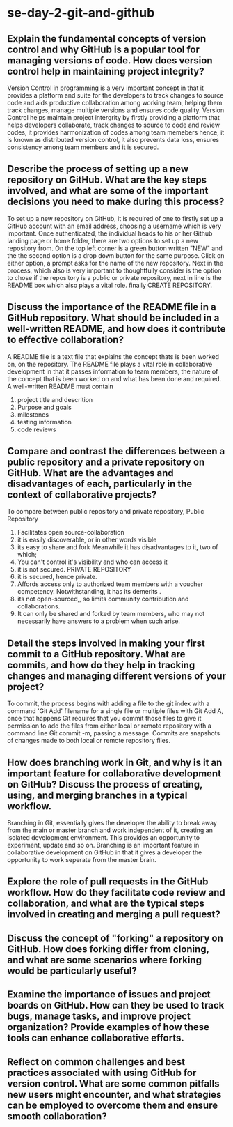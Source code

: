 # se-day-2-git-and-github
## Explain the fundamental concepts of version control and why GitHub is a popular tool for managing versions of code. How does version control help in maintaining project integrity?
Version Control in programming is a very important concept in that it provides a platform and suite for the developers to track changes to source code and aids productive collaboration among working team, helping them track changes, manage multiple versions and ensures code quality.
Version Control helps maintain project intergrity by firstly providing a platform that helps developers collaborate, track changes to source to code and review codes, it provides harmonization of codes among team memebers hence, it is known as distributed version control, it also prevents data loss, ensures consistency among team members and it is secured.

## Describe the process of setting up a new repository on GitHub. What are the key steps involved, and what are some of the important decisions you need to make during this process?
To set up a new repository on GitHub, it is required of one to firstly set up a GitHub account with an email address, choosing a username which is very important. Once authenticated, the individual heads to his or her Github landing page or home folder, there are two options to set up a new repository from. On the top left corner is a green button written "NEW" and the the second option is a drop down button for the same purpose. Click on either option, a prompt asks for the name of the new repository. Next in the process, which also is very important to thoughtfully consider is the option to chose if the repository is a public or private repository, next in line is the README box which also plays a vital role. finally CREATE REPOSITORY.

## Discuss the importance of the README file in a GitHub repository. What should be included in a well-written README, and how does it contribute to effective collaboration?
A README file is a text file that explains the concept thats is been worked on, on the repository. The README file plays a vital role in collaborative development in that it passes information to team members, the nature of the concept that is been worked on and what has been done and required. 
A well-written README must contain 
1. project title and descrition
2. Purpose and goals
3. milestones
4. testing information
5. code reviews

## Compare and contrast the differences between a public repository and a private repository on GitHub. What are the advantages and disadvantages of each, particularly in the context of collaborative projects?
To compare between public repository and private repository, 
Public Repository
1. Facilitates open source-collaboration
2. it is easily discoverable, or in other words visible
3. its easy to share and fork
Meanwhile it has disadvantages to it, two of which;
1. You can't control it's visibility and who can access it
2. it is not secured.
PRIVATE REPOSITORY
1. it is secured, hence private.
2. Affords access only to authorized team members with a voucher competency.
Notwithstanding, it has its demerits .
1. its not open-sourced,, so limits community contribution and collaborations.
2. It can only be shared and forked by team members, who may not necessarily have answers to a problem when such arise.

## Detail the steps involved in making your first commit to a GitHub repository. What are commits, and how do they help in tracking changes and managing different versions of your project?
To commit, the process begins with adding a file to the git index with a command 'Git Add' filename for a single file or multiple files with Git Add A, once that happens Git requires that you commit those files to give it permission to add the files from either local or remote repository with a command line Git commit -m, passing a message.
Commits are snapshots of changes made to both local or remote repository files.


## How does branching work in Git, and why is it an important feature for collaborative development on GitHub? Discuss the process of creating, using, and merging branches in a typical workflow.
Branching in Git, essentially gives the developer the ability to break away from the main or master branch and work independent of it, creating an isolated development environment. This provides an opportunity to experiment, update and so on.
Branching is an important feature in collaborative development on GitHub in that it gives a developer the opportunity to work seperate from the master brain.

## Explore the role of pull requests in the GitHub workflow. How do they facilitate code review and collaboration, and what are the typical steps involved in creating and merging a pull request?

## Discuss the concept of "forking" a repository on GitHub. How does forking differ from cloning, and what are some scenarios where forking would be particularly useful?

## Examine the importance of issues and project boards on GitHub. How can they be used to track bugs, manage tasks, and improve project organization? Provide examples of how these tools can enhance collaborative efforts.

## Reflect on common challenges and best practices associated with using GitHub for version control. What are some common pitfalls new users might encounter, and what strategies can be employed to overcome them and ensure smooth collaboration?
